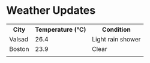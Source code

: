 # Weather Updates

<!-- WEATHER-UPDATE-START -->
<table><tr><th>City</th><th>Temperature (°C)</th><th>Condition</th></tr><tr><td>Valsad</td><td>26.4</td><td>Light rain shower</td></tr><tr><td>Boston</td><td>23.9</td><td>Clear</td></tr><tr><td></td><td></td><td></td></tr></table>
<!-- WEATHER-UPDATE-END -->
